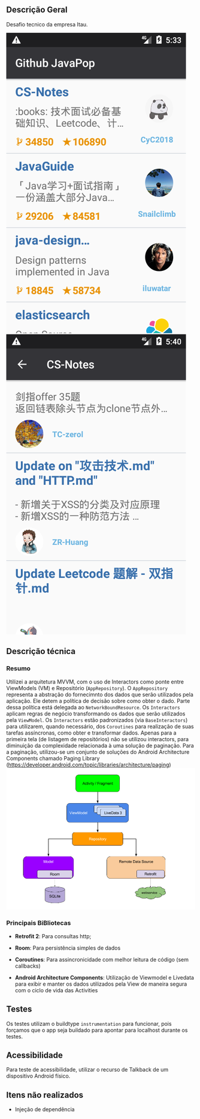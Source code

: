 ## Descrição Geral

Desafio tecnico da empresa Itau.

![tela de listagem](captures/Screenshot_1595579604.png)
![tela de listagem](captures/Screenshot_1595580050.png)

## Descrição técnica

### Resumo
Utilizei a arquitetura MVVM, com o uso de Interactors como ponte entre ViewModels (VM) e Repositório (`AppRepository`).
O `AppRepository` representa a abstração do fornecimnto dos dados que serão utilizados pela aplicação. Ele detem a política de decisão sobre como obter o dado. Parte dessa política está delegada ao `NetworkBoundResource`.
Os `Interactors` aplicam regras de negócio transformando os dados que serão utilizados pela `ViewModel`. Os `Interactors` estão padronizados (via `BaseInteractors`) para utilizarem, quando necessário, dos `Coroutines` para realização de suas tarefas assíncronas, como obter e transformar dados.
Apenas para a primeira tela (de listagem de repositórios) não se utilizou interactors, para diminuição da complexidade relacionada à uma solução de paginação.
Para a paginação, utilizou-se um conjunto de soluções do Android Architecture Components chamado Paging Library (https://developer.android.com/topic/libraries/architecture/paging)
![tela de listagem](captures/android_arch.png)


### Principais BiBliotecas

- **Retrofit 2**: Para consultas http;

- **Room**: Para persistência simples de dados

- **Coroutines**: Para assincronicidade com melhor leitura de código (sem callbacks)

- **Android Architecture Components**: Utilização de Viewmodel e Livedata
  para exibir e manter os dados utilizados pela View de maneira segura
  com o ciclo de vida das Activities


## Testes

Os testes utilizam o buildtype ```instrumentation``` para funcionar, pois forçamos que o app seja buildado para apontar para localhost durante os testes.

## Acessibilidade

Para teste de acessibilidade, utilizar o recurso de Talkback de um dispositivo Android físico.

## Itens não realizados

- Injeção de dependência
 